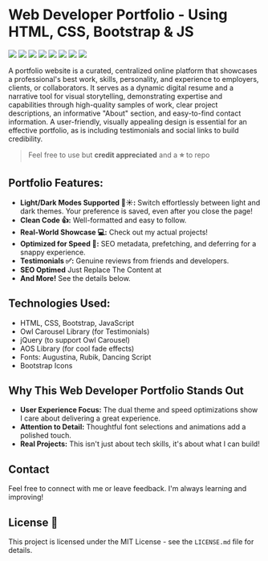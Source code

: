 # Web Developer Portfolio - Using HTML, CSS, Bootstrap & JS

![](https://komarev.com/ghpvc/?username=mscbuild) 
 ![](https://img.shields.io/github/license/mscbuild/portfolio-webdeveloper) 
 ![](https://img.shields.io/badge/PRs-Welcome-green)
 ![](https://img.shields.io/github/languages/code-size/mscbuild/portfolio-webdeveloper)
![](https://img.shields.io/badge/code%20style-python-green)
![](https://img.shields.io/github/stars/mscbuild)
![](https://img.shields.io/badge/Topic-Github-lighred)
![](https://img.shields.io/website?url=https%3A%2F%2Fgithub.com%2Fmscbuild)

A portfolio website is a curated, centralized online platform that showcases a professional's best work, skills, personality, and experience to employers, clients, or collaborators. It serves as a dynamic digital resume and a narrative tool for visual storytelling, demonstrating expertise and capabilities through high-quality samples of work, clear project descriptions, an informative "About" section, and easy-to-find contact information. A user-friendly, visually appealing design is essential for an effective portfolio, as is including testimonials and social links to build credibility. 


> Feel free to use but **credit appreciated** and a **⭐** to repo  

 ## **Portfolio Features:**

* **Light/Dark Modes Supported 🌙☀️:**  Switch effortlessly between light and dark themes. Your preference is saved, even after you close the page!
* **Clean Code 👍:** Well-formatted and easy to follow. 
* **Real-World Showcase 💻:** Check out my actual projects!
* **Optimized for Speed 🚀:**  SEO metadata, prefetching, and deferring for a snappy experience.
* **Testimonials ✅:** Genuine reviews from friends and developers.
* **SEO Optimed** Just Replace The Content at <head>
* **And More!** See the details below.
  
## **Technologies Used:**

* HTML, CSS, Bootstrap, JavaScript
* Owl Carousel Library (for Testimonials)
* jQuery (to support Owl Carousel)
* AOS Library (for cool fade effects)
* Fonts: Augustina, Rubik, Dancing Script
* Bootstrap Icons
 

## **Why This Web Developer Portfolio Stands Out**

* **User Experience Focus:**  The dual theme and speed optimizations show I care about delivering a great experience.
* **Attention to Detail:** Thoughtful font selections and animations add a polished touch. 
* **Real Projects:**  This isn't just about tech skills, it's about what I can build!  

## **Contact**

Feel free to connect with me or leave feedback. I'm always learning and improving! 

## **License** 📄
This project is licensed under the MIT License - see the `LICENSE.md` file for details.
